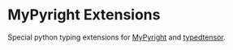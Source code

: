 # MyPyright Extensions

Special python typing extensions for [MyPyright](https://github.com/ahmed-mahran/pyright) and [typedtensor](https://github.com/ahmed-mahran/typedtensor).

